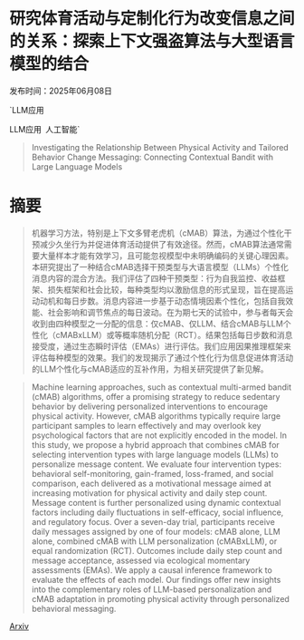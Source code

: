 # 研究体育活动与定制化行为改变信息之间的关系：探索上下文强盗算法与大型语言模型的结合

发布时间：2025年06月08日

`LLM应用

LLM应用` `人工智能`

> Investigating the Relationship Between Physical Activity and Tailored Behavior Change Messaging: Connecting Contextual Bandit with Large Language Models

# 摘要

> 机器学习方法，特别是上下文多臂老虎机（cMAB）算法，为通过个性化干预减少久坐行为并促进体育活动提供了有效途径。然而，cMAB算法通常需要大量样本才能有效学习，且可能忽视模型中未明确编码的关键心理因素。本研究提出了一种结合cMAB选择干预类型与大语言模型（LLMs）个性化消息内容的混合方法。我们评估了四种干预类型：行为自我监控、收益框架、损失框架和社会比较，每种类型均以激励信息的形式呈现，旨在提高运动动机和每日步数。消息内容进一步基于动态情境因素个性化，包括自我效能、社会影响和调节焦点的每日波动。在为期七天的试验中，参与者每天会收到由四种模型之一分配的信息：仅cMAB、仅LLM、结合cMAB与LLM个性化（cMABxLLM）或等概率随机分配（RCT）。结果包括每日步数和消息接受度，通过生态瞬时评估（EMAs）进行评估。我们应用因果推理框架来评估每种模型的效果。我们的发现揭示了通过个性化行为信息促进体育活动的LLM个性化与cMAB适应的互补作用，为相关研究提供了新见解。

> Machine learning approaches, such as contextual multi-armed bandit (cMAB) algorithms, offer a promising strategy to reduce sedentary behavior by delivering personalized interventions to encourage physical activity. However, cMAB algorithms typically require large participant samples to learn effectively and may overlook key psychological factors that are not explicitly encoded in the model. In this study, we propose a hybrid approach that combines cMAB for selecting intervention types with large language models (LLMs) to personalize message content. We evaluate four intervention types: behavioral self-monitoring, gain-framed, loss-framed, and social comparison, each delivered as a motivational message aimed at increasing motivation for physical activity and daily step count. Message content is further personalized using dynamic contextual factors including daily fluctuations in self-efficacy, social influence, and regulatory focus. Over a seven-day trial, participants receive daily messages assigned by one of four models: cMAB alone, LLM alone, combined cMAB with LLM personalization (cMABxLLM), or equal randomization (RCT). Outcomes include daily step count and message acceptance, assessed via ecological momentary assessments (EMAs). We apply a causal inference framework to evaluate the effects of each model. Our findings offer new insights into the complementary roles of LLM-based personalization and cMAB adaptation in promoting physical activity through personalized behavioral messaging.

[Arxiv](https://arxiv.org/abs/2506.07275)